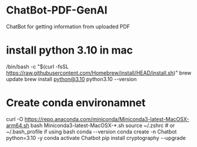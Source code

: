 # ChatBot-PDF-GenAI
ChatBot for getting information from uploaded PDF

# install python 3.10 in mac
/bin/bash -c "$(curl -fsSL https://raw.githubusercontent.com/Homebrew/install/HEAD/install.sh)"
brew update
brew install python@3.10
python3.10 --version
# Create conda environamnet
curl -O https://repo.anaconda.com/miniconda/Miniconda3-latest-MacOSX-arm64.sh
bash Miniconda3-latest-MacOSX-*.sh
source ~/.zshrc   # or ~/.bash_profile if using bash
conda --version
conda create -n Chatbot python=3.10 -y
conda activate Chatbot
pip install cryptography --upgrade
